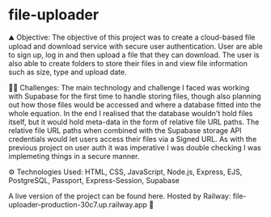 # file-uploader

⛰️ Objective: The objective of this project was to create a cloud-based file upload and download service with secure user authentication. User are able to sign up, log in and then upload a file that they can download. The user is also able to create folders to store their files in and view file information such as size, type and upload date.

💪🏻 Challenges: The main technology and challenge I faced was working with Supabase for the first time to handle storing files, though also planning out how those files would be accessed and where a database fitted into the whole equation. In the end I realised that the database wouldn't hold files itself, but it would hold meta-data in the form of relative file URL paths. The relative file URL paths when combined with the Supabase storage API credentials would let users access their files via a Signed URL. As with the previous project on user auth it was imperative I was double checking I was implemeting things in a secure manner.

⚙️ Technologies Used: HTML, CSS, JavaScript, Node.js, Express, EJS, PostgreSQL, Passport, Express-Session, Supabase

A live version of the project can be found here. Hosted by Railway: file-uploader-production-30c7.up.railway.app 🚅
